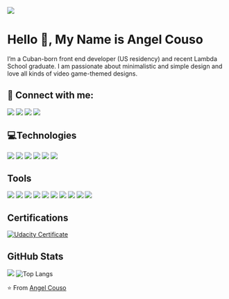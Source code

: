 
![](https://img.shields.io/github/followers/BkAngel201?style=social)   
# Hello 👋, My Name is Angel Couso
I’m a Cuban-born front end developer (US residency) and recent Lambda School graduate. I am passionate about minimalistic and simple design and love all kinds of video game-themed designs. 

## 🤝 Connect with me:

[![](https://img.shields.io/static/v1?label&message=Email&color=black&logo=gmail)](mailto:angelcouso91@gmail.com) [![](https://img.shields.io/static/v1?label&message=Linkedin&color=black&logo=linkedin)](https://www.linkedin.com/in/angelcousodeveloper/) [![](https://img.shields.io/badge/-Portfolio-black)]() [![](https://img.shields.io/static/v1?label&message=Github&color=black&logo=github)](https://www.linkedin.com/in/angelcousodeveloper/) 

## 💻Technologies

![](https://img.shields.io/static/v1?label&message=HTML5&color=black&logo=html5) ![](https://img.shields.io/static/v1?label&message=CSS3&color=black&logo=css3) ![](https://img.shields.io/static/v1?label&message=JavaScript&color=black&logo=javascript)   ![](https://img.shields.io/static/v1?label&message=SQLite&color=black&logo=sqlite) ![](https://img.shields.io/static/v1?label&message=PHP&color=black&logo=php)  ![](https://img.shields.io/static/v1?label&message=Python&color=black&logo=python) 

## Tools
![](https://img.shields.io/static/v1?label&message=Git&color=black&logo=git) ![](https://img.shields.io/static/v1?label&message=React&color=black&logo=react) ![](https://img.shields.io/static/v1?label&message=Node.js&color=black&logo=node.js) ![](https://img.shields.io/static/v1?label&message=JQuery&color=black&logo=jquery) ![](https://img.shields.io/static/v1?label&message=Express.js&color=black&logo=express) ![](https://img.shields.io/static/v1?label&message=PostgreSQL&color=black&logo=postgresql) ![](https://img.shields.io/static/v1?label&message=Jest&color=black&logo=jest) ![](https://img.shields.io/static/v1?label&message=Redux&color=black&logo=redux) ![](https://img.shields.io/static/v1?label&message=Less&color=black&logo=less) ![](https://img.shields.io/static/v1?label&message=npm&color=black&logo=npm)

## Certifications
[![Udacity Certificate](https://img.shields.io/static/v1?label&message=Udacity%20and%20Google%20-%20Front%20End%20Web%20Developer%20Nanodegree&color=black&logo=udacity)](https://confirm.udacity.com/2DH3N4XC)

## GitHub Stats
![](https://github-readme-stats.jha-vineet69.vercel.app/api?username=BkAngel201&hide=stars&show_icons=true&hide_border=true&theme=buefy) ![Top Langs](https://github-readme-stats.vercel.app/api/top-langs/?username=BkAngel201&hide=smalltalk&theme=buefy&layout=compact&hide_border=true)

⭐️ From [Angel Couso](https://github.com/BkAngel201)
